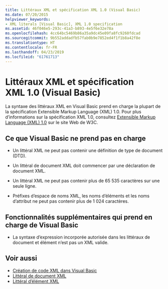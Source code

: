```yaml
---
title: Littéraux XML et spécification XML 1.0 (Visual Basic)
ms.date: 07/20/2015
helpviewer_keywords:
- XML literals [Visual Basic], XML 1.0 specification
ms.assetid: 46f046e5-293c-41a3-b893-4e5f6e32e78a
ms.openlocfilehash: 4cc64bc5469b86a35a9dc45e09fa8fc9260fdcad
ms.sourcegitcommit: 9b552addadfb57fab0b9e7852ed4f1f1b8a42f8e
ms.translationtype: HT
ms.contentlocale: fr-FR
ms.lasthandoff: 04/23/2019
ms.locfileid: "61761713"
---
```

# <a name="xml-literals-and-the-xml-10-specification-visual-basic"></a>Littéraux XML et spécification XML 1.0 (Visual Basic)
La syntaxe des littéraux XML en Visual Basic prend en charge la plupart de la spécification Extensible Markup Language (XML) 1.0. Pour plus d’informations sur la spécification XML 1.0, consultez [Extensible Markup Language (XML) 1.0](https://www.w3.org/TR/xml) sur le site Web de W3C.  
  
## <a name="what-visual-basic-does-not-support"></a>Ce que Visual Basic ne prend pas en charge  
  
- Un littéral XML ne peut pas contenir une définition de type de document (DTD).  
  
- Un littéral de document XML doit commencer par une déclaration de document XML.  
  
- Un littéral XML ne peut pas contenir plus de 65 535 caractères sur une seule ligne.  
  
- Préfixes d’espace de noms XML, les noms d’éléments et les noms d’attribut ne peut pas contenir plus de 1 024 caractères.  
  
## <a name="extra-features-that-visual-basic-supports"></a>Fonctionnalités supplémentaires qui prend en charge de Visual Basic  
  
- La syntaxe d’expression incorporée autorisée dans les littéraux de document et élément n’est pas un XML valide.  
  
## <a name="see-also"></a>Voir aussi

- [Création de code XML dans Visual Basic](../../../../visual-basic/programming-guide/language-features/xml/creating-xml.md)
- [Littéral de document XML](../../../../visual-basic/language-reference/xml-literals/xml-document-literal.md)
- [Littéral d’élément XML](../../../../visual-basic/language-reference/xml-literals/xml-element-literal.md)
